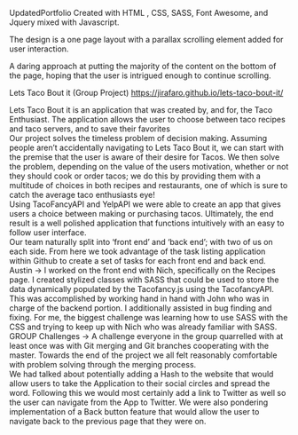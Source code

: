 UpdatedPortfolio    Created with HTML , CSS, SASS, Font Awesome, and Jquery mixed with Javascript.

The design is a one page layout with a parallax scrolling element added for user interaction.

A daring approach at putting the majority of the content on the bottom of the page, hoping that the user is intrigued enough to continue scrolling.

Lets Taco Bout it (Group Project)      https://jirafaro.github.io/lets-taco-bout-it/

<Description>
Lets Taco Bout it is an application that was created by, and for, the Taco Enthusiast. The application allows the user to choose between taco recipes and taco servers, and to save their favorites
<Motivation> <br>
Our project solves the timeless problem of decision making. Assuming people aren’t accidentally navigating to Lets Taco Bout it, we can start with the premise that the user is aware of their desire for Tacos. We then solve the problem, depending on the value of the users motivation, whether or not they should cook or order tacos; we do this by providing them with a multitude of choices in both recipes and restaurants, one of which is sure to catch the average taco enthusiasts eye! 
<Results> <br>
Using TacoFancyAPI and YelpAPI we were able to create an app that gives users a choice between making or purchasing tacos. Ultimately, the end result is a well polished application that functions intuitively with an easy to follow user interface. 
<Team Efforts> <br>
Our team naturally split into ‘front end’ and ‘back end’; with two of us on each side. From here we took advantage of the task listing application within Github to create a set of tasks for each front end and back end. 
<Individual Responsibilities> <br>
Austin → I worked on the front end with Nich, specifically on the Recipes page. I created stylized classes with SASS that could be used to store the data dynamically populated by the Tacofancy.js using the TacofancyAPI. This was accomplished by working hand in hand with John who was in charge of the backend portion. I additionally assisted in bug finding and fixing. For me, the biggest challenge was learning how to use SASS with the CSS and trying to keep up with Nich who was already familiar with SASS. <br>
GROUP Challenges → A challenge everyone in the group quarrelled with at least once was with Git merging and Git branches cooperating with the master. Towards the end of the project we all felt reasonably comfortable with problem solving through the merging process.
<Improvements> <br>
We had talked about potentially adding a Hash to the website that would allow users to take the Application to their social circles and spread the word. Following this we would most certainly add a link to Twitter as well so the user can navigate from the App to Twitter. We were also pondering implementation of a Back button feature that would allow the user to navigate back to the previous page that they were on. 


 


